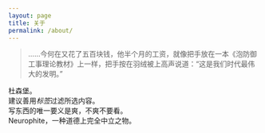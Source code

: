 ```yaml
---
layout: page
title: 关于
permalink: /about/
---
```



>……今何在又花了五百块钱，他半个月的工资，就像把手放在一本《泡防御工事理论教材》上一样，把手按在羽绒被上高声说道：“这是我们时代最伟大的发明。”  


杜森堡。<br>
建议善用*标签*过滤所选内容。<br>
写东西的唯一要义是爽，不爽不要看。<br>
Neurophite，一种道德上完全中立之物。
